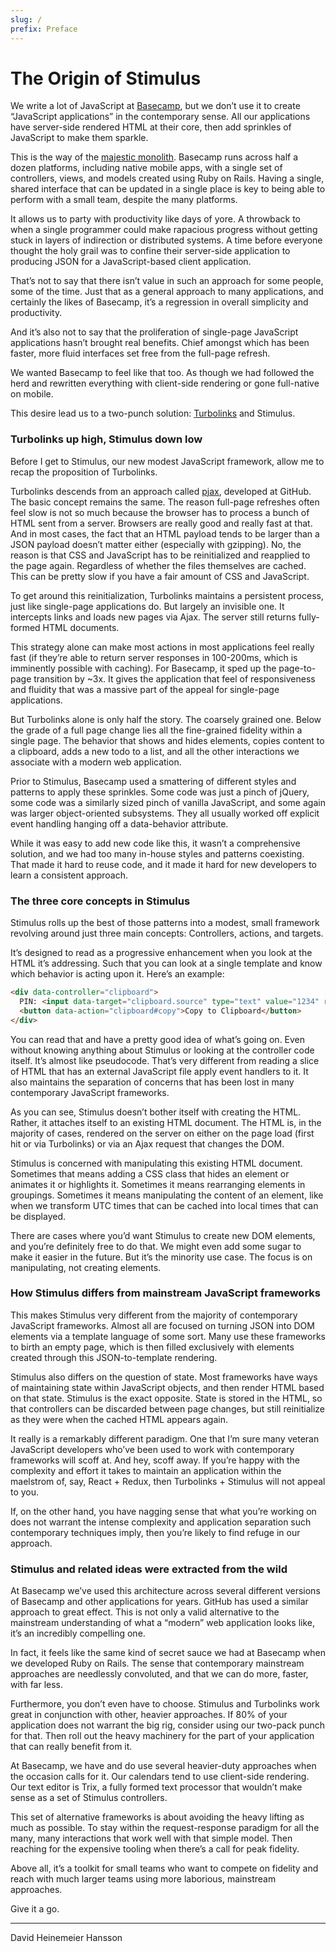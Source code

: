 ```yaml
---
slug: /
prefix: Preface
---
```


# The Origin of Stimulus

We write a lot of JavaScript at [Basecamp](https://basecamp.com), but we don’t use it to create “JavaScript applications” in the contemporary sense. All our applications have server-side rendered HTML at their core, then add sprinkles of JavaScript to make them sparkle.

This is the way of the [majestic monolith](https://m.signalvnoise.com/the-majestic-monolith-29166d022228). Basecamp runs across half a dozen platforms, including native mobile apps, with a single set of controllers, views, and models created using Ruby on Rails. Having a single, shared interface that can be updated in a single place is key to being able to perform with a small team, despite the many platforms.

It allows us to party with productivity like days of yore. A throwback to when a single programmer could make rapacious progress without getting stuck in layers of indirection or distributed systems. A time before everyone thought the holy grail was to confine their server-side application to producing JSON for a JavaScript-based client application.

That’s not to say that there isn’t value in such an approach for some people, some of the time. Just that as a general approach to many applications, and certainly the likes of Basecamp, it’s a regression in overall simplicity and productivity.

And it’s also not to say that the proliferation of single-page JavaScript applications hasn’t brought real benefits. Chief amongst which has been faster, more fluid interfaces set free from the full-page refresh.

We wanted Basecamp to feel like that too. As though we had followed the herd and rewritten everything with client-side rendering or gone full-native on mobile.

This desire lead us to a two-punch solution: [Turbolinks](https://github.com/turbolinks/turbolinks) and Stimulus.

### Turbolinks up high, Stimulus down low

Before I get to Stimulus, our new modest JavaScript framework, allow me to recap the proposition of Turbolinks.

Turbolinks descends from an approach called [pjax](https://github.com/defunkt/jquery-pjax), developed at GitHub. The basic concept remains the same. The reason full-page refreshes often feel slow is not so much because the browser has to process a bunch of HTML sent from a server. Browsers are really good and really fast at that. And in most cases, the fact that an HTML payload tends to be larger than a JSON payload doesn’t matter either (especially with gzipping). No, the reason is that CSS and JavaScript has to be reinitialized and reapplied to the page again. Regardless of whether the files themselves are cached. This can be pretty slow if you have a fair amount of CSS and JavaScript.

To get around this reinitialization, Turbolinks maintains a persistent process, just like single-page applications do. But largely an invisible one. It intercepts links and loads new pages via Ajax. The server still returns fully-formed HTML documents.

This strategy alone can make most actions in most applications feel really fast (if they’re able to return server responses in 100-200ms, which is imminently possible with caching). For Basecamp, it sped up the page-to-page transition by ~3x. It gives the application that feel of responsiveness and fluidity that was a massive part of the appeal for single-page applications.

But Turbolinks alone is only half the story. The coarsely grained one. Below the grade of a full page change lies all the fine-grained fidelity within a single page. The behavior that shows and hides elements, copies content to a clipboard, adds a new todo to a list, and all the other interactions we associate with a modern web application.

Prior to Stimulus, Basecamp used a smattering of different styles and patterns to apply these sprinkles. Some code was just a pinch of jQuery, some code was a similarly sized pinch of vanilla JavaScript, and some again was larger object-oriented subsystems. They all usually worked off explicit event handling hanging off a data-behavior attribute.

While it was easy to add new code like this, it wasn’t a comprehensive solution, and we had too many in-house styles and patterns coexisting. That made it hard to reuse code, and it made it hard for new developers to learn a consistent approach.

### The three core concepts in Stimulus

Stimulus rolls up the best of those patterns into a modest, small framework revolving around just three main concepts: Controllers, actions, and targets.

It’s designed to read as a progressive enhancement when you look at the HTML it’s addressing. Such that you can look at a single template and know which behavior is acting upon it. Here’s an example:

```html
<div data-controller="clipboard">
  PIN: <input data-target="clipboard.source" type="text" value="1234" readonly>
  <button data-action="clipboard#copy">Copy to Clipboard</button>
</div>
```

You can read that and have a pretty good idea of what’s going on. Even without knowing anything about Stimulus or looking at the controller code itself. It’s almost like pseudocode. That’s very different from reading a slice of HTML that has an external JavaScript file apply event handlers to it. It also maintains the separation of concerns that has been lost in many contemporary JavaScript frameworks.

As you can see, Stimulus doesn’t bother itself with creating the HTML. Rather, it attaches itself to an existing HTML document. The HTML is, in the majority of cases, rendered on the server on either on the page load (first hit or via Turbolinks) or via an Ajax request that changes the DOM.

Stimulus is concerned with manipulating this existing HTML document. Sometimes that means adding a CSS class that hides an element or animates it or highlights it. Sometimes it means rearranging elements in groupings. Sometimes it means manipulating the content of an element, like when we transform UTC times that can be cached into local times that can be displayed.

There are cases where you’d want Stimulus to create new DOM elements, and you’re definitely free to do that. We might even add some sugar to make it easier in the future. But it’s the minority use case. The focus is on manipulating, not creating elements.


### How Stimulus differs from mainstream JavaScript frameworks

This makes Stimulus very different from the majority of contemporary JavaScript frameworks. Almost all are focused on turning JSON into DOM elements via a template language of some sort. Many use these frameworks to birth an empty page, which is then filled exclusively with elements created through this JSON-to-template rendering.

Stimulus also differs on the question of state. Most frameworks have ways of maintaining state within JavaScript objects, and then render HTML based on that state. Stimulus is the exact opposite. State is stored in the HTML, so that controllers can be discarded between page changes, but still reinitialize as they were when the cached HTML appears again.

It really is a remarkably different paradigm. One that I’m sure many veteran JavaScript developers who’ve been used to work with contemporary frameworks will scoff at. And hey, scoff away. If you’re happy with the complexity and effort it takes to maintain an application within the maelstrom of, say, React + Redux, then Turbolinks + Stimulus will not appeal to you.

If, on the other hand, you have nagging sense that what you’re working on does not warrant the intense complexity and application separation such contemporary techniques imply, then you’re likely to find refuge in our approach.


### Stimulus and related ideas were extracted from the wild

At Basecamp we’ve used this architecture across several different versions of Basecamp and other applications for years. GitHub has used a similar approach to great effect. This is not only a valid alternative to the mainstream understanding of what a “modern” web application looks like, it’s an incredibly compelling one.

In fact, it feels like the same kind of secret sauce we had at Basecamp when we developed Ruby on Rails. The sense that contemporary mainstream approaches are needlessly convoluted, and that we can do more, faster, with far less.

Furthermore, you don’t even have to choose. Stimulus and Turbolinks work great in conjunction with other, heavier approaches. If 80% of your application does not warrant the big rig, consider using our two-pack punch for that. Then roll out the heavy machinery for the part of your application that can really benefit from it.

At Basecamp, we have and do use several heavier-duty approaches when the occasion calls for it. Our calendars tend to use client-side rendering. Our text editor is Trix, a fully formed text processor that wouldn’t make sense as a set of Stimulus controllers.

This set of alternative frameworks is about avoiding the heavy lifting as much as possible. To stay within the request-response paradigm for all the many, many interactions that work well with that simple model. Then reaching for the expensive tooling when there’s a call for peak fidelity.

Above all, it’s a toolkit for small teams who want to compete on fidelity and reach with much larger teams using more laborious, mainstream approaches.

Give it a go.

---

David Heinemeier Hansson
